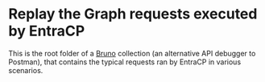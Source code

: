 # Replay the Graph requests executed by EntraCP

This is the root folder of a [Bruno](https://www.usebruno.com/) collection (an alternative API debugger to Postman), that contains the typical requests ran by EntraCP in various scenarios.
